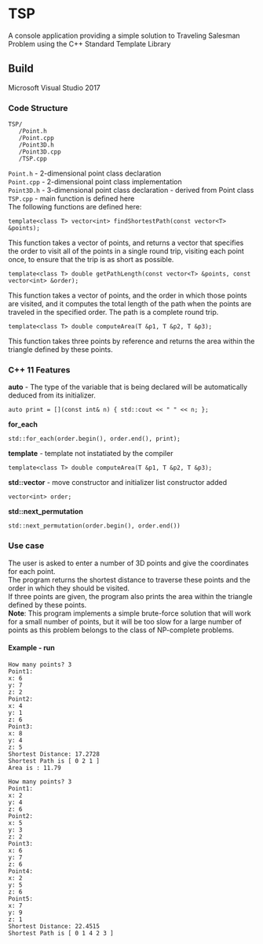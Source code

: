 # TSP
 A console application providing a simple solution to Traveling Salesman Problem using the C++ Standard Template Library

## Build
Microsoft Visual Studio 2017
### Code Structure
```
TSP/
   /Point.h 
   /Point.cpp
   /Point3D.h
   /Point3D.cpp
   /TSP.cpp
```
``` Point.h ``` - 2-dimensional point class declaration  <br/>
``` Point.cpp ``` - 2-dimensional point class implementation <br/>
``` Point3D.h ``` -  3-dimensional point class declaration - derived from Point class <br/>
``` TSP.cpp ``` -  main function is defined here<br/>
The following functions are defined here: <br/>
``` 
template<class T> vector<int> findShortestPath(const vector<T> &points);
``` 
This function takes a vector of points, and returns a vector that specifies the order to visit all of the points in a single round trip, visiting each point once, to ensure that the trip is as short as possible. 
``` 
template<class T> double getPathLength(const vector<T> &points, const vector<int> &order);
``` 
This function takes a vector of points, and the order in which those points are visited, and it computes the total length of the path when the points are traveled in the specified order. 
The path is a complete round trip.
``` 
template<class T> double computeArea(T &p1, T &p2, T &p3);
``` 
This function takes three points by reference and returns the area within the triangle defined by these points. 

### C++ 11 Features
**auto** - The type of the variable that is being declared will be automatically deduced from its initializer.
``` 
auto print = [](const int& n) { std::cout << " " << n; };
``` 
**for_each**
``` 
std::for_each(order.begin(), order.end(), print);
``` 
**template<class T>** - template not instatiated by the compiler
``` 
template<class T> double computeArea(T &p1, T &p2, T &p3);
``` 
**std::vector** - move constructor and initializer list constructor added
``` 
vector<int> order;
``` 
**std::next_permutation** 
``` 
std::next_permutation(order.begin(), order.end())
``` 
### Use case
The user is asked to enter a number of 3D points and give the coordinates for each point.<br/>
The program returns the shortest distance to traverse these points and the order in which they should be visited.<br/>
If three points are given, the program also prints the area within the triangle defined by these points. <br/>
**Note**: This program implements a simple brute-force solution that will work for a small number of points, but it will be too slow for a large number of points as this problem belongs to the class of NP-complete problems.
#### Example - run
``` 
How many points? 3
Point1:
x: 6
y: 7
z: 2
Point2:
x: 4
y: 1
z: 6
Point3: 
x: 8
y: 4
z: 5
Shortest Distance: 17.2728
Shortest Path is [ 0 2 1 ]
Area is : 11.79
``` 
``` 
How many points? 3
Point1:
x: 2
y: 4
z: 6
Point2:
x: 5
y: 3
z: 2
Point3: 
x: 6
y: 7
z: 6
Point4: 
x: 2
y: 5
z: 6
Point5: 
x: 7
y: 9
z: 1
Shortest Distance: 22.4515
Shortest Path is [ 0 1 4 2 3 ]
``` 
